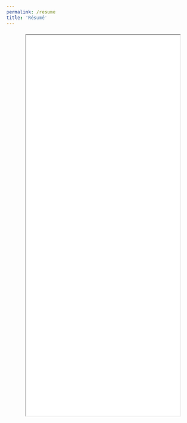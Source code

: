 ```yaml
---
permalink: /resume
title: 'Résumé'
---
```


<div style="margin-left: auto; margin-right: auto; margin-top: 20px; max-width: 80%">
<iframe src="media/John_Bell_Resume_MIT_Roboticist_v5.pdf" type="application/pdf" width="100%" height="1000px"> 
</iframe>
</div>